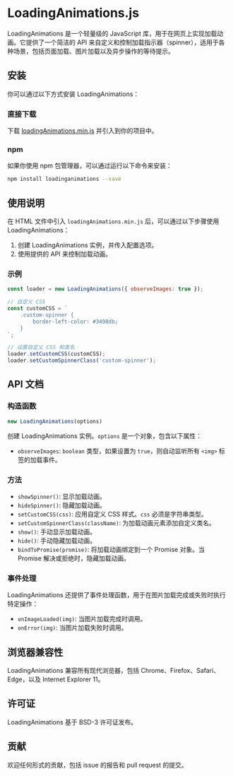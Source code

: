 # LoadingAnimations.js

LoadingAnimations 是一个轻量级的 JavaScript 库，用于在网页上实现加载动画。它提供了一个简洁的 API 来自定义和控制加载指示器（spinner），适用于各种场景，包括页面加载、图片加载以及异步操作的等待提示。

## 安装
你可以通过以下方式安装 LoadingAnimations：

### 直接下载
下载 [loadingAnimations.min.js](https://example.com/path/to/loadingAnimations.min.js) 并引入到你的项目中。

### npm
如果你使用 npm 包管理器，可以通过运行以下命令来安装：
```bash
npm install loadinganimations --save
```

## 使用说明
在 HTML 文件中引入 `loadingAnimations.min.js` 后，可以通过以下步骤使用 LoadingAnimations：

1. 创建 LoadingAnimations 实例，并传入配置选项。
2. 使用提供的 API 来控制加载动画。

### 示例
```javascript
const loader = new LoadingAnimations({ observeImages: true });

// 自定义 CSS
const customCSS = `
    .custom-spinner {
        border-left-color: #3498db;
    }
`;

// 设置自定义 CSS 和类名
loader.setCustomCSS(customCSS);
loader.setCustomSpinnerClass('custom-spinner');
```

## API 文档
### 构造函数
```javascript
new LoadingAnimations(options)
```
创建 LoadingAnimations 实例。`options` 是一个对象，包含以下属性：
- `observeImages`: `boolean` 类型，如果设置为 `true`，则自动监听所有 `<img>` 标签的加载事件。

### 方法
- `showSpinner()`: 显示加载动画。
- `hideSpinner()`: 隐藏加载动画。
- `setCustomCSS(css)`: 应用自定义 CSS 样式。`css` 必须是字符串类型。
- `setCustomSpinnerClass(className)`: 为加载动画元素添加自定义类名。
- `show()`: 手动显示加载动画。
- `hide()`: 手动隐藏加载动画。
- `bindToPromise(promise)`: 将加载动画绑定到一个 Promise 对象。当 Promise 解决或拒绝时，隐藏加载动画。

### 事件处理
LoadingAnimations 还提供了事件处理函数，用于在图片加载完成或失败时执行特定操作：
- `onImageLoaded(img)`: 当图片加载完成时调用。
- `onError(img)`: 当图片加载失败时调用。

## 浏览器兼容性
LoadingAnimations 兼容所有现代浏览器，包括 Chrome、Firefox、Safari、Edge，以及 Internet Explorer 11。

## 许可证
LoadingAnimations 基于 BSD-3 许可证发布。

## 贡献
欢迎任何形式的贡献，包括 issue 的报告和 pull request 的提交。